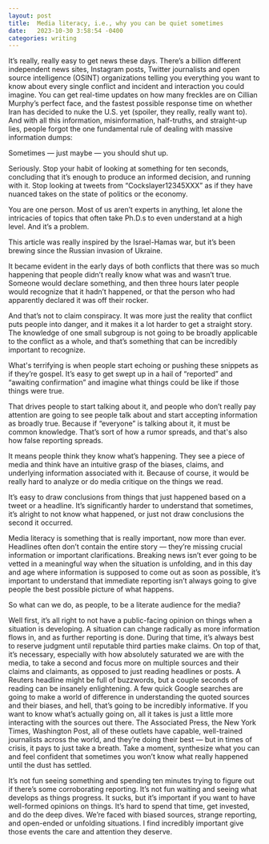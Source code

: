 ```yaml
---
layout: post
title:  Media literacy, i.e., why you can be quiet sometimes
date:   2023-10-30 3:58:54 -0400
categories: writing
---
```


It’s really, really easy to get news these days. There’s a billion different independent news sites, Instagram posts, Twitter journalists and open source intelligence (OSINT) organizations telling you everything you want to know about every single conflict and incident and interaction you could imagine. You can get real-time updates on how many freckles are on Cillian Murphy’s perfect face, and the fastest possible response time on whether Iran has decided to nuke the U.S. yet (spoiler, they really, really want to). And with all this information, misinformation, half-truths, and straight-up lies, people forgot the one fundamental rule of dealing with massive information dumps:

Sometimes — just maybe — you should shut up.

Seriously. Stop your habit of looking at something for ten seconds, concluding that it’s enough to produce an informed decision, and running with it. Stop looking at tweets from “Cockslayer12345XXX” as if they have nuanced takes on the state of politics or the economy. 

You are one person. Most of us aren’t experts in anything, let alone the intricacies of topics that often take Ph.D.s to even understand at a high level. And it’s a problem. 

This article was really inspired by the Israel-Hamas war, but it’s been brewing since the Russian invasion of Ukraine. 

It became evident in the early days of both conflicts that there was so much happening that people didn’t really know what was and wasn’t true. Someone would declare something, and then three hours later people would recognize that it hadn’t happened, or that the person who had apparently declared it was off their rocker.

And that’s not to claim conspiracy. It was more just the reality that conflict puts people into danger, and it makes it a lot harder to get a straight story. The knowledge of one small subgroup is not going to be broadly applicable to the conflict as a whole, and that’s something that can be incredibly important to recognize.

What's terrifying is when people start echoing or pushing these snippets as if they’re gospel. It’s easy to get swept up in a hail of “reported” and “awaiting confirmation” and imagine what things could be like if those things were true. 

That drives people to start talking about it, and people who don’t really pay attention are going to see people talk about and start accepting information as broadly true. Because if “everyone” is talking about it, it must be common knowledge. That’s sort of how a rumor spreads, and that's also how false reporting spreads. 

It means people think they know what’s happening. They see a piece of media and think have an intuitive grasp of the biases, claims, and underlying information associated with it. Because of course, it would be really hard to analyze or do media critique on the things we read.

It’s easy to draw conclusions from things that just happened based on a tweet or a headline. It’s significantly harder to understand that sometimes, it’s alright to not know what happened, or just not draw conclusions the second it occurred.

Media literacy is something that is really important, now more than ever. Headlines often don’t contain the entire story — they’re missing crucial information or important clarifications. Breaking news isn’t ever going to be vetted in a meaningful way when the situation is unfolding, and in this day and age where information is supposed to come out as soon as possible, it’s important to understand that immediate reporting isn’t always going to give people the best possible picture of what happens.

So what can we do, as people, to be a literate audience for the media?

Well first, it’s all right to not have a public-facing opinion on things when a situation is developing. A situation can change radically as more information flows in, and as further reporting is done. During that time, it’s always best to reserve judgment until reputable third parties make claims. On top of that, it’s necessary, especially with how absolutely saturated we are with the media, to take a second and focus more on multiple sources and their claims and claimants, as opposed to just reading headlines or posts. A Reuters headline might be full of buzzwords, but a couple seconds of reading can be insanely enlightening. A few quick Google searches are going to make a world of difference in understanding the quoted sources and their biases, and hell, that’s going to be incredibly informative. If you want to know what’s actually going on, all it takes is just a little more interacting with the sources out there. The Associated Press, the New York Times, Washington Post, all of these outlets have capable, well-trained journalists across the world, and they’re doing their best — but in times of crisis, it pays to just take a breath. Take a moment, synthesize what you can and feel confident that sometimes you won’t know what really happened until the dust has settled.

It’s not fun seeing something and spending ten minutes trying to figure out if there’s some corroborating reporting. It’s not fun waiting and seeing what develops as things progress. It sucks, but it’s important if you want to have well-formed opinions on things. It’s hard to spend that time, get invested, and do the deep dives. We’re faced with biased sources, strange reporting, and open-ended or unfolding situations. I find incredibly important give those events the care and attention they deserve.
